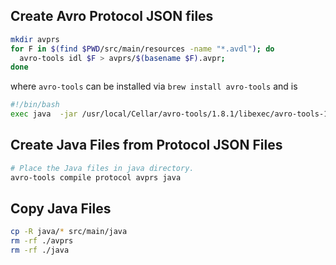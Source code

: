 
## Create Avro Protocol JSON files

```bash
mkdir avprs
for F in $(find $PWD/src/main/resources -name "*.avdl"); do
  avro-tools idl $F > avprs/$(basename $F).avpr;
done
```

where `avro-tools` can be installed via `brew install avro-tools` and is

```bash
#!/bin/bash
exec java  -jar /usr/local/Cellar/avro-tools/1.8.1/libexec/avro-tools-1.8.1.jar "$@"
```

## Create Java Files from Protocol JSON Files

```bash
# Place the Java files in java directory.
avro-tools compile protocol avprs java
```

## Copy Java Files

```bash
cp -R java/* src/main/java
rm -rf ./avprs
rm -rf ./java
```
